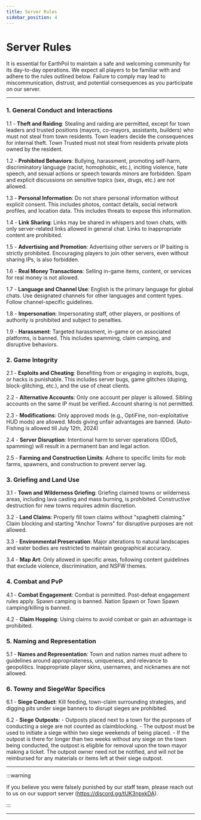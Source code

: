 ```yaml
---
title: Server Rules
sidebar_position: 4
---
```


# Server Rules

It is essential for EarthPol to maintain a safe and welcoming community for its day-to-day operations. We expect all players to be familiar with and adhere to the rules outlined below. Failure to comply may lead to miscommunication, distrust, and potential consequences as you participate on our server.

---

### 1. General Conduct and Interactions
1.1 - **Theft and Raiding**: Stealing and raiding are permitted, except for town leaders and trusted positions (mayors, co-mayors, assistants, builders) who must not steal from town residents. Town leaders decide the consequences for internal theft. Town Trusted must not steal from residents private plots owned by the resident.

1.2 - **Prohibited Behaviors**: Bullying, harassment, promoting self-harm, discriminatory language (racist, homophobic, etc.), inciting violence, hate speech, and sexual actions or speech towards minors are forbidden. Spam and explicit discussions on sensitive topics (sex, drugs, etc.) are not allowed.

1.3 - **Personal Information**: Do not share personal information without explicit consent. This includes photos, contact details, social network profiles, and location data. This includes threats to expose this information.

1.4 - **Link Sharing**: Links may be shared in whispers and town chats, with only server-related links allowed in general chat. Links to inappropriate content are prohibited.

1.5 - **Advertising and Promotion**: Advertising other servers or IP baiting is strictly prohibited. Encouraging players to join other servers, even without sharing IPs, is also forbidden.

1.6 - **Real Money Transactions**: Selling in-game items, content, or services for real money is not allowed.

1.7 - **Language and Channel Use**: English is the primary language for global chats. Use designated channels for other languages and content types. Follow channel-specific guidelines.

1.8 - **Impersonation**: Impersonating staff, other players, or positions of authority is prohibited and subject to penalties.

1.9 - **Harassment**: Targeted harassment, in-game or on associated platforms, is banned. This includes spamming, claim camping, and disruptive behaviors.
### 2. Game Integrity
2.1 - **Exploits and Cheating**: Benefiting from or engaging in exploits, bugs, or hacks is punishable. This includes server bugs, game glitches (duping, block-glitching, etc.), and the use of cheat clients. 

2.2 - **Alternative Accounts**: Only one account per player is allowed. Sibling accounts on the same IP must be verified. Account sharing is not permitted.

2.3 - **Modifications**: Only approved mods (e.g., OptiFine, non-exploitative HUD mods) are allowed. Mods giving unfair advantages are banned. (Auto-Fishing is allowed till July 12th, 2024)

2.4 - **Server Disruption**: Intentional harm to server operations (DDoS, spamming) will result in a permanent ban and legal action.

2.5 - **Farming and Construction Limits**: Adhere to specific limits for mob farms, spawners, and construction to prevent server lag.
### 3. Griefing and Land Use
3.1 - **Town and Wilderness Griefing**: Griefing claimed towns or wilderness areas, including lava casting and mass burning, is prohibited. Constructive destruction for new towns requires admin discretion.

3.2 - **Land Claims**: Properly fill town claims without "spaghetti claiming." Claim blocking and starting "Anchor Towns" for disruptive purposes are not allowed.

3.3 - **Environmental Preservation**: Major alterations to natural landscapes and water bodies are restricted to maintain geographical accuracy.

3.4 - **Map Art**: Only allowed in specific areas, following content guidelines that exclude violence, discrimination, and NSFW themes.
### 4. Combat and PvP
4.1 - **Combat Engagement**: Combat is permitted. Post-defeat engagement rules apply. Spawn camping is banned. Nation Spawn or Town Spawn camping/killing is banned.

4.2 - **Claim Hopping**: Using claims to avoid combat or gain an advantage is prohibited.
### 5. Naming and Representation
5.1 - **Names and Representation**: Town and nation names must adhere to guidelines around appropriateness, uniqueness, and relevance to geopolitics. Inappropriate player skins, usernames, and nicknames are not allowed.
### 6. Towny and SiegeWar Specifics
6.1 - **Siege Conduct**: Kill feeding, town-claim surrounding strategies, and digging pits under siege banners to disrupt sieges are prohibited.

6.2 - **Siege Outposts**:
    - Outposts placed next to a town for the purposes of conducting a siege are not counted as claimblocking.
    - The outpost must be used to initiate a siege within two siege weekends of being placed.
    - If the outpost is there for longer than two weeks without any siege on the town being conducted, the outpost is eligible for removal upon the town mayor making a ticket. The outpost owner need not be notified, and will not be reimbursed for any materials or items left at their siege outpost.

---

:::warning

If you believe you were falsely punished by our staff team, please reach out to us on our support server (https://discord.gg/tUK3npxkDA).

:::

---